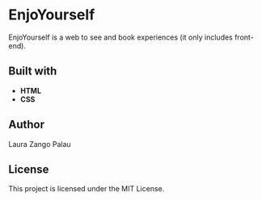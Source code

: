 # EnjoYourself

EnjoYourself is a web to see and book experiences (it only includes front-end).

## Built with

- **HTML**
- **CSS**

## Author

Laura Zango Palau

## License

This project is licensed under the MIT License.
